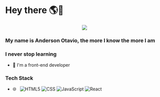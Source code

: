 # Hey there 🌎👋

<p align="center"><img src="https://i.imgur.com/A6bWGFl.gif"/></p>

### My name is Anderson Otavio, the more I know the more I am 
### I never stop learning
 


- 🌱 I'm a front-end developer

### Tech Stack

- 🌐 &nbsp;
  ![HTML5](https://img.shields.io/badge/-HTML5-333333?style=flat&logo=HTML5)
  ![CSS](https://img.shields.io/badge/-CSS-333333?style=flat&logo=CSS3&logoColor=1572B6)
  ![JavaScript](https://img.shields.io/badge/-JavaScript-333333?style=flat&logo=javascript)
  ![React](https://img.shields.io/badge/-React-333333?style=flat&logo=react)
  
  
